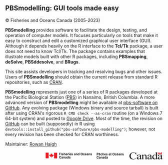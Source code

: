 ## PBSmodelling: GUI tools made easy ##
&copy; Fisheries and Oceans Canada (2005-2023)

**PBSmodelling** provides software to facilitate the design, testing, and operation of computer models. It focuses particularly on tools that make it easy to construct and edit a customized graphical user interface (GUI). Although it depends heavily on the R interface to the **Tcl/Tk** package, a user does not need to know Tcl/Tk. The package contains examples that illustrate models built with other R packages, including **PBSmapping**, **deSolve**, **PBSddesolve**, and **BRugs**. 

This site assists developers in tracking and resolving bugs and other issues. Users of **PBSmodelling** should obtain the current release from standard R repositories, such as <a href="https://CRAN.R-project.org/package=PBSmodelling">CRAN</a>.

**PBSmodelling** represents just one of a series of R packages developed at the Pacific Biological Station (<a href="http://www.pac.dfo-mpo.gc.ca/science/facilities-installations/index-eng.html#pbs">PBS</a>) in Nanaimo, British Columbia. A more advanced version of **PBSmodelling** might be available at <a href="https://github.com/pbs-software">pbs-software on GitHub</a>. Any evolving package (Windows binary and source tarball) is built after using CRAN's rigorous `R CMD check --as-cran` routine (on a Windows 7 64-bit system) and posted to <a href="https://drive.google.com/drive/folders/0B2Bkic2Qu5LGOGx1WkRySVYxNFU?usp=sharing">Google Drive</a>. Most of the time, the revision on <a href="https://github.com/pbs-software/pbs-modelling">GitHub</a> can be built (supposedly) in R using `devtools::install_github("pbs-software/pbs-modelling")`; however, not every revision has been checked for CRAN worthiness.


Maintainer: <a href="mailto:rowan.haigh@dfo-mpo.gc.ca">Rowan Haigh</a>

<p align="right"><img src="DFOlogo_small.jpg" alt="DFO logo" style="height:30px;"></p> 
